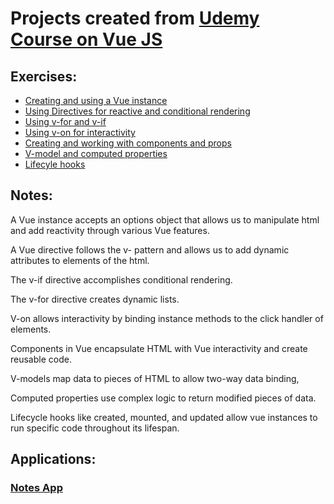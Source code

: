 # Projects created from [Udemy Course on Vue JS](https://www.udemy.com/vue-web-apps/learn/v4/overview)

## Exercises:

* [Creating and using a Vue instance](instance/index.html) 
* [Using Directives for reactive and conditional rendering](directives/index.html)
* [Using v-for and v-if](lists/index.html)
* [Using v-on for interactivity](buttons/index.html)
* [Creating and working with components and props](components/index.html)
* [V-model and computed properties](computed/index.html)
* [Lifecyle hooks](hooks/html)

## Notes:

A Vue instance accepts an options object that allows us to manipulate html and add reactivity through various Vue features.

A Vue directive follows the v- pattern and allows us to add dynamic attributes to elements of the html.

The v-if directive accomplishes conditional rendering.

The v-for directive creates dynamic lists.

V-on allows interactivity by binding instance methods to the click handler of elements.

Components in Vue encapsulate HTML with Vue interactivity and create reusable code.

V-models map data to pieces of HTML to allow two-way data binding,

Computed properties use complex logic to return modified pieces of data.

Lifecycle hooks like created, mounted, and updated allow vue instances to run specific code throughout its lifespan.

## Applications:

### [Notes App](applications/notemaster/index.html)
